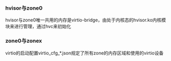 ### hvisor与zone0
hvisor与zone0唯一共用的内存是virtio-bridge，由处于内核态的hvisor.ko内核模块来进行管理，通过hvc来初始化

### zone0与zonex
virtio的启动配置virtio_cfg_*.json规定了所有zone的内存区域和使用的virtio设备